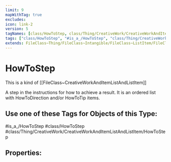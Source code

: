 ```yaml
---
limit: 9
mapWithTag: true
excludes:
icon: link-2
version: 5
tagNames: [class/HowToStep, class/Thing/CreativeWork/CreativeWorkAndItemListAndListItem/HowToStep, is_a_/HowToStep, schema-org/HowToStep]
tags: ["class/HowToStep", "#is_a_/HowToStep", "class/Thing/CreativeWork/CreativeWorkAndItemListAndListItem/HowToStep"]
extends: FileClass~Thing/FileClass~Intangible/FileClass~ListItem/FileClass~CreativeWorkAndItemListAndListItem
---
```


# HowToStep
This is a kind of [[FileClass~CreativeWorkAndItemListAndListItem]]

A step in the instructions for how to achieve a result. It is an ordered list with HowToDirection and/or HowToTip items.


## Use one of these Tags for Objects of this Type:

#is_a_/HowToStep
#class/HowToStep
#class/Thing/CreativeWork/CreativeWorkAndItemListAndListItem/HowToStep

## Properties:



